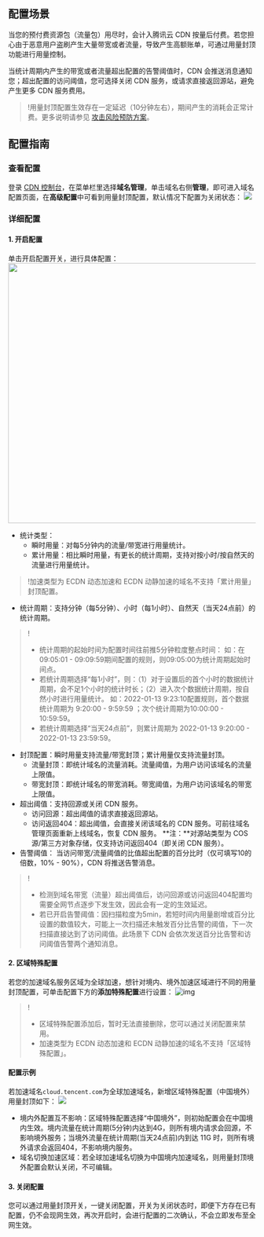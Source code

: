 ## 配置场景

当您的预付费资源包（流量包）用尽时，会计入腾讯云 CDN 按量后付费。若您担心由于恶意用户盗刷产生大量带宽或者流量，导致产生高额账单，可通过用量封顶功能进行用量控制。

当统计周期内产生的带宽或者流量超出配置的告警阈值时，CDN 会推送消息通知您；超出配置的访问阈值，您可选择关闭 CDN 服务，或请求直接返回源站，避免产生更多 CDN 服务费用。

>!用量封顶配置生效存在一定延迟（10分钟左右），期间产生的消耗会正常计费。更多说明请参见 [攻击风险预防方案](https://cloud.tencent.com/document/product/228/51813)。

## 配置指南

### 查看配置

登录 [CDN 控制台](https://console.cloud.tencent.com/cdn)，在菜单栏里选择**域名管理**，单击域名右侧**管理**，即可进入域名配置页面，在**高级配置**中可看到用量封顶配置，默认情况下配置为关闭状态：
![](https://qcloudimg.tencent-cloud.cn/raw/bcf65232bf6daf04dc6bab540e7df23b.jpg)

### 详细配置

#### 1. 开启配置

单击开启配置开关，进行具体配置：
<img src="https://qcloudimg.tencent-cloud.cn/raw/1a44cb367aaf65e478bd94a0216e80a8.jpg" width="530px">

- 统计类型：
  - 瞬时用量：对每5分钟内的流量/带宽进行用量统计。
  - 累计用量：相比瞬时用量，有更长的统计周期，支持对按小时/按自然天的流量进行用量统计。

> !加速类型为 ECDN 动态加速和 ECDN 动静加速的域名不支持「累计用量」封顶配置。

- 统计周期：支持分钟（每5分钟）、小时（每1小时）、自然天（当天24点前）的统计周期。
> !
> - 统计周期的起始时间为配置时间往前推5分钟粒度整点时间：
> 如：在09:05:01 - 09:09:59期间配置的规则，则09:05:00为统计周期起始时间点。
> - 若统计周期选择“每1小时”，则：（1）对于设置后的首个小时的数据统计周期，会不足1个小时的统计时长；（2）进入次个数据统计周期，按自然小时进行用量统计。
> 如：2022-01-13 9:23:10配置规则，首个数据统计周期为 9:20:00 - 9:59:59 ；次个统计周期为10:00:00 - 10:59:59。
> - 若统计周期选择“当天24点前”，则累计周期为 2022-01-13 9:20:00 - 2022-01-13 23:59:59。
- 封顶配置：瞬时用量支持流量/带宽封顶；累计用量仅支持流量封顶。
  - 流量封顶：即统计域名的流量消耗。流量阈值，为用户访问该域名的流量上限值。
  - 带宽封顶：即统计域名的带宽消耗。带宽阈值，为用户访问该域名的带宽上限值。
- 超出阈值：支持回源或关闭 CDN 服务。
  - 访问回源：超出阈值的请求直接返回源站。
  - 访问返回404：超出阈值，会直接关闭该域名的 CDN 服务。可前往域名管理页面重新上线域名，恢复 CDN 服务。
    **注：**对源站类型为 COS 源/第三方对象存储，仅支持访问返回404（即关闭 CDN 服务）。 
- 告警阈值：
  当访问带宽/流量阈值的比值超出配置的百分比时（仅可填写10的倍数，10% - 90%），CDN 将推送告警消息。

> !
> - 检测到域名带宽（流量）超出阈值后，访问回源或访问返回404配置均需要全网节点逐步下发生效，因此会有一定的生效延迟。
> - 若已开启告警阈值：因扫描粒度为5min，若短时间内用量剧增或百分比设置的数值较大，可能上一次扫描还未触发百分比告警的阈值，下一次扫描直接达到了访问阈值。此场景下 CDN 会依次发送百分比告警和访问阈值告警两个通知消息。

#### 2. 区域特殊配置

若您的加速域名服务区域为全球加速，想针对境内、境外加速区域进行不同的用量封顶配置，可单击配置下方的**添加特殊配置**进行设置：
![img](https://main.qcloudimg.com/raw/6ebcf5e55f973f11db297a29f9010348.png)

> !
> - 区域特殊配置添加后，暂时无法直接删除，您可以通过关闭配置来禁用。
> - 加速类型为 ECDN 动态加速和 ECDN 动静加速的域名不支持「区域特殊配置」。

#### 配置示例

若加速域名`cloud.tencent.com`为全球加速域名，新增区域特殊配置（中国境外）用量封顶如下：
![](https://qcloudimg.tencent-cloud.cn/raw/4d5a8b697778afacdc267e5138c6f811.jpg)

- 境内外配置互不影响：区域特殊配置选择“中国境外”，则初始配置会在中国境内生效。境内流量在统计周期(5分钟)内达到4G，则所有境内请求会回源，不影响境外服务；当境外流量在统计周期(当天24点前)内到达 11G 时，则所有境外请求会返回404，不影响境内服务。
- 域名切换加速区域：若全球加速域名切换为中国境内加速域名，则用量封顶境外配置会默认关闭，不可编辑。

#### 3. 关闭配置

您可以通过用量封顶开关，一键关闭配置，开关为关闭状态时，即便下方存在已有配置，仍不会现网生效，再次开启时，会进行配置的二次确认，不会立即发布至全网生效。
